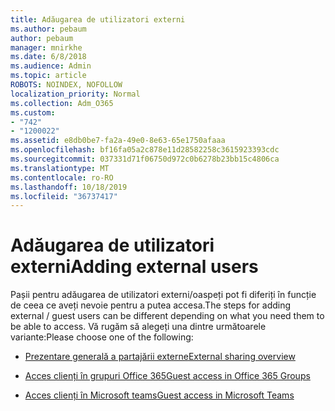 ```yaml
---
title: Adăugarea de utilizatori externi
ms.author: pebaum
author: pebaum
manager: mnirkhe
ms.date: 6/8/2018
ms.audience: Admin
ms.topic: article
ROBOTS: NOINDEX, NOFOLLOW
localization_priority: Normal
ms.collection: Adm_O365
ms.custom:
- "742"
- "1200022"
ms.assetid: e8db0be7-fa2a-49e0-8e63-65e1750afaaa
ms.openlocfilehash: bf16fa05a2c878e11d28582258c3615923393cdc
ms.sourcegitcommit: 037331d71f06750d972c0b6278b23bb15c4806ca
ms.translationtype: MT
ms.contentlocale: ro-RO
ms.lasthandoff: 10/18/2019
ms.locfileid: "36737417"
---
```

# <a name="adding-external-users"></a><span data-ttu-id="35ab3-102">Adăugarea de utilizatori externi</span><span class="sxs-lookup"><span data-stu-id="35ab3-102">Adding external users</span></span>

<span data-ttu-id="35ab3-103">Pașii pentru adăugarea de utilizatori externi/oaspeți pot fi diferiți în funcție de ceea ce aveți nevoie pentru a putea accesa.</span><span class="sxs-lookup"><span data-stu-id="35ab3-103">The steps for adding external / guest users can be different depending on what you need them to be able to access.</span></span> <span data-ttu-id="35ab3-104">Vă rugăm să alegeți una dintre următoarele variante:</span><span class="sxs-lookup"><span data-stu-id="35ab3-104">Please choose one of the following:</span></span>
  
- [<span data-ttu-id="35ab3-105">Prezentare generală a partajării externe</span><span class="sxs-lookup"><span data-stu-id="35ab3-105">External sharing overview</span></span>](https://docs.microsoft.com/sharepoint/external-sharing-overview)

- [<span data-ttu-id="35ab3-106">Acces clienți în grupuri Office 365</span><span class="sxs-lookup"><span data-stu-id="35ab3-106">Guest access in Office 365 Groups</span></span>](https://support.office.com/en-gb/article/guest-access-in-office-365-groups-bfc7a840-868f-4fd6-a390-f347bf51aff6)

- [<span data-ttu-id="35ab3-107">Acces clienți în Microsoft teams</span><span class="sxs-lookup"><span data-stu-id="35ab3-107">Guest access in Microsoft Teams</span></span>](https://docs.microsoft.com/microsoftteams/guest-access-checklist)
